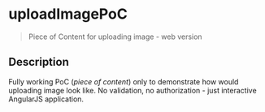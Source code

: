 # uploadImagePoC
> Piece of Content for uploading image - web version

## Description
Fully working PoC (_piece of content_) only to demonstrate how would uploading image look like. No validation, no authorization - just interactive AngularJS application.
